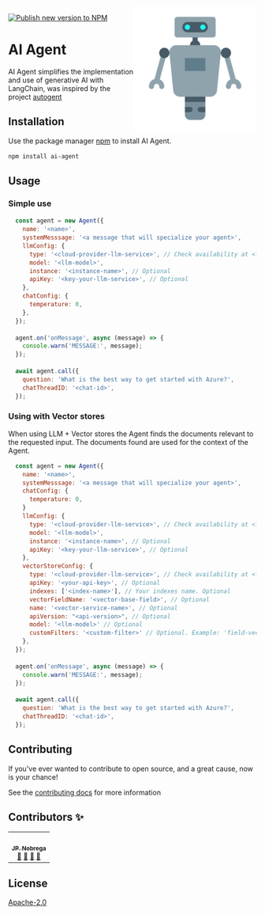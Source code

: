 <img src="ai-agent.png" align="right" width="250" />

[![Publish new version to NPM](https://github.com/dev-jpnobrega/ai-agent/actions/workflows/npm-publish.yml/badge.svg)](https://github.com/dev-jpnobrega/ai-agent/actions/workflows/npm-publish.yml)

# AI Agent

AI Agent simplifies the implementation and use of generative AI with LangChain, was inspired by the project [autogent](https://github.com/microsoft/autogen)



## Installation

Use the package manager [npm](https://www.npmjs.com/) to install AI Agent.

```bash
npm install ai-agent
```

## Usage

### Simple use
```javascript
  const agent = new Agent({
    name: '<name>',
    systemMesssage: '<a message that will specialize your agent>',
    llmConfig: {
      type: '<cloud-provider-llm-service>', // Check availability at <link>
      model: '<llm-model>',
      instance: '<instance-name>', // Optional
      apiKey: '<key-your-llm-service>', // Optional
    },
    chatConfig: {
      temperature: 0,
    },
  });

  agent.on('onMessage', async (message) => {
    console.warn('MESSAGE:', message);
  });

  await agent.call({
    question: 'What is the best way to get started with Azure?',
    chatThreadID: '<chat-id>',
  });
```

### Using with Vector stores
When using LLM + Vector stores the Agent finds the documents relevant to the requested input.
The documents found are used for the context of the Agent.
```javascript
  const agent = new Agent({
    name: '<name>',
    systemMesssage: '<a message that will specialize your agent>',
    chatConfig: {
      temperature: 0,
    }
    llmConfig: {
      type: '<cloud-provider-llm-service>', // Check availability at <link>
      model: '<llm-model>',
      instance: '<instance-name>', // Optional
      apiKey: '<key-your-llm-service>', // Optional
    },
    vectorStoreConfig: {
      type: '<cloud-provider-llm-service>', // Check availability at <link>
      apiKey: '<your-api-key>', // Optional
      indexes: ['<index-name>'], // Your indexes name. Optional
      vectorFieldName: '<vector-base-field>', // Optional
      name: '<vector-service-name>', // Optional
      apiVersion: "<api-version>", // Optional
      model: '<llm-model>' // Optional
      customFilters: '<custom-filter>' // Optional. Example: 'field-vector-store=(userSessionId)' check at <link>
    },
  });

  agent.on('onMessage', async (message) => {
    console.warn('MESSAGE:', message);
  });

  await agent.call({
    question: 'What is the best way to get started with Azure?',
    chatThreadID: '<chat-id>',
  });
```

## Contributing

If you've ever wanted to contribute to open source, and a great cause, now is your chance!

See the [contributing docs](CONTRIBUTING.md) for more information

## Contributors ✨

<!-- ALL-CONTRIBUTORS-LIST:START - Do not remove or modify this section -->
<!-- prettier-ignore-start -->
<!-- markdownlint-disable -->

<table>
  <tr>
    <td align="center"><a href="https://github.com/dev-jpnobrega"><img src="https://avatars1.githubusercontent.com/u/28389807?s=400&u=2c152fc946efc96badce0cfc743ebcb2585b4b3f&v=4" width="100px;" alt=""/><br /><sub><b>JP. Nobrega</b></sub></a><br /><a href="https://github.com/dev-jpnobrega/api-rest/issues" title="Answering Questions">💬</a> <a href="https://github.com/dev-jpnobrega/api-rest/master#how-do-i-use" title="Documentation">📖</a> <a href="https://github.com/dev-jpnobrega/api-rest/pulls" title="Reviewed Pull Requests">👀</a> <a href="#talk-kentcdodds" title="Talks">📢</a></td>
  </tr>
</table>

<!-- markdownlint-enable -->
<!-- prettier-ignore-end -->
<!-- ALL-CONTRIBUTORS-LIST:END -->

## License
[Apache-2.0](LICENSE)


